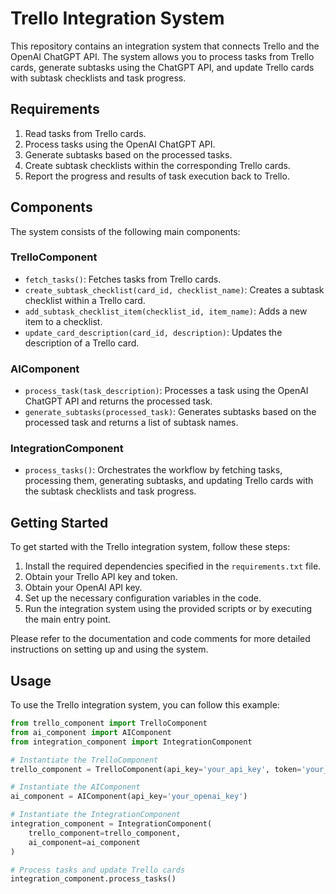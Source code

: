 # Trello Integration System

This repository contains an integration system that connects Trello and the OpenAI ChatGPT API. The system allows you to process tasks from Trello cards, generate subtasks using the ChatGPT API, and update Trello cards with subtask checklists and task progress.

## Requirements

1. Read tasks from Trello cards.
2. Process tasks using the OpenAI ChatGPT API.
3. Generate subtasks based on the processed tasks.
4. Create subtask checklists within the corresponding Trello cards.
5. Report the progress and results of task execution back to Trello.

## Components

The system consists of the following main components:

### TrelloComponent

- `fetch_tasks()`: Fetches tasks from Trello cards.
- `create_subtask_checklist(card_id, checklist_name)`: Creates a subtask checklist within a Trello card.
- `add_subtask_checklist_item(checklist_id, item_name)`: Adds a new item to a checklist.
- `update_card_description(card_id, description)`: Updates the description of a Trello card.

### AIComponent

- `process_task(task_description)`: Processes a task using the OpenAI ChatGPT API and returns the processed task.
- `generate_subtasks(processed_task)`: Generates subtasks based on the processed task and returns a list of subtask names.

### IntegrationComponent

- `process_tasks()`: Orchestrates the workflow by fetching tasks, processing them, generating subtasks, and updating Trello cards with the subtask checklists and task progress.

## Getting Started

To get started with the Trello integration system, follow these steps:

1. Install the required dependencies specified in the `requirements.txt` file.
2. Obtain your Trello API key and token.
3. Obtain your OpenAI API key.
4. Set up the necessary configuration variables in the code.
5. Run the integration system using the provided scripts or by executing the main entry point.

Please refer to the documentation and code comments for more detailed instructions on setting up and using the system.

## Usage

To use the Trello integration system, you can follow this example:

```python
from trello_component import TrelloComponent
from ai_component import AIComponent
from integration_component import IntegrationComponent

# Instantiate the TrelloComponent
trello_component = TrelloComponent(api_key='your_api_key', token='your_token')

# Instantiate the AIComponent
ai_component = AIComponent(api_key='your_openai_key')

# Instantiate the IntegrationComponent
integration_component = IntegrationComponent(
    trello_component=trello_component,
    ai_component=ai_component
)

# Process tasks and update Trello cards
integration_component.process_tasks()



